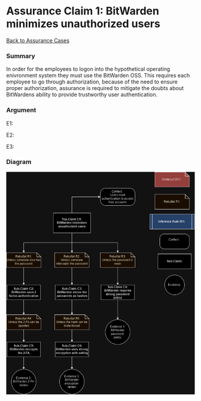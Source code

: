 # Assurance Claim 1: BitWarden minimizes unauthorized users
[Back to Assurance Cases](https://github.com/PatrickBN/CYBR8420_Team5/blob/main/Assurance%20Cases.md)

### Summary

In order for the employees to logon into the hypothetical operating enivronment system they must use the BitWarden OSS. This requires each employee to go through authorization, because of the need to ensure proper authorization, assurance is required to mitigate the doubts about BitWardens ability to provide trustworthy user authentication.

### Argument

E1:

E2:

E3:


### Diagram
![](https://github.com/PatrickBN/CYBR8420_Team5/blob/main/Assurance%20Cases/BitWarden%20minimizes%20unauthorized%20users/Assurance%20Cases%20draft%201.png)
